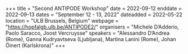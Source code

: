 +++
title = "Second ANTIPODE Workshop"
date = 2022-09-12
enddate = 2022-09-13
dates = "September 12 - 13, 2022"
dateadded = 2022-05-22
location = "ULB Brussels, Belgium"
webpage = "https://hopfalgb.ulb.be/ANTIPODE2/"
organisers = "Michele D’Adderio, Paolo Saracco, Joost Vercruysse"
speakers = "Alessandro D’Andrea (Rome), Ganna Kudryavtseva (Ljubljana), Martina Lanini (Rome), Johan Öinert (Karlskrona)"
+++
